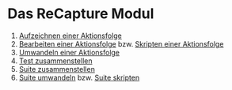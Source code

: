 
Das ReCapture Modul
===================

 1. [Aufzeichnen einer Aktionsfolge](aktionsfolge-aufzeichnen.md)
 1. [Bearbeiten einer Aktionsfolge](aktionsfolge-bearbeiten.md) bzw. [Skripten einer Aktionsfolge](aktionsfolge-skripten.md)
 1. [Umwandeln einer Aktionsfolge](aktionsfolge-umwandeln.md)
 1. [Test zusammenstellen](test-zusammenstellen.md)
 1. [Suite zusammenstellen](suite-zusammenstellen.md)
 1. [Suite umwandeln](suite-umwandeln.md) bzw. [Suite skripten](suite-skripten.md)


